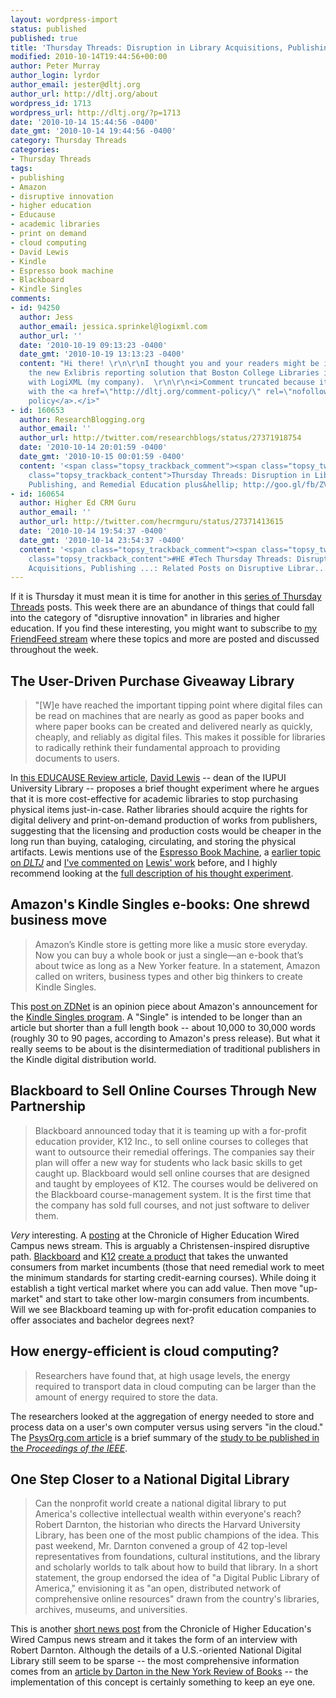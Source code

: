 ```yaml
---
layout: wordpress-import
status: published
published: true
title: 'Thursday Threads: Disruption in Library Acquisitions, Publishing, and Remedial Education plus Checking Assumptions of Cloud Computing and a National Digital Library'
modified: 2010-10-14T19:44:56+00:00
author: Peter Murray
author_login: lyrdor
author_email: jester@dltj.org
author_url: http://dltj.org/about
wordpress_id: 1713
wordpress_url: http://dltj.org/?p=1713
date: '2010-10-14 15:44:56 -0400'
date_gmt: '2010-10-14 19:44:56 -0400'
category: Thursday Threads
categories:
- Thursday Threads
tags:
- publishing
- Amazon
- disruptive innovation
- higher education
- Educause
- academic libraries
- print on demand
- cloud computing
- David Lewis
- Kindle
- Espresso book machine
- Blackboard
- Kindle Singles
comments:
- id: 94250
  author: Jess
  author_email: jessica.sprinkel@logixml.com
  author_url: ''
  date: '2010-10-19 09:13:23 -0400'
  date_gmt: '2010-10-19 13:13:23 -0400'
  content: "Hi there! \r\n\r\nI thought you and your readers might be interested in
    the new Exlibris reporting solution that Boston College Libraries is developing
    with LogiXML (my company).  \r\n\r\n<i>Comment truncated because it is not aligned
    with the <a href=\"http://dltj.org/comment-policy/\" rel=\"nofollow\">DLTJ comment
    policy</a>.</i>"
- id: 160653
  author: ResearchBlogging.org
  author_email: ''
  author_url: http://twitter.com/researchblogs/status/27371918754
  date: '2010-10-14 20:01:59 -0400'
  date_gmt: '2010-10-15 00:01:59 -0400'
  content: '<span class="topsy_trackback_comment"><span class="topsy_twitter_username"><span
    class="topsy_trackback_content">Thursday Threads: Disruption in Library Acquisitions,
    Publishing, and Remedial Education plus&hellip; http://goo.gl/fb/ZVyHc</span></span>'
- id: 160654
  author: Higher Ed CRM Guru
  author_email: ''
  author_url: http://twitter.com/hecrmguru/status/27371413615
  date: '2010-10-14 19:54:37 -0400'
  date_gmt: '2010-10-14 23:54:37 -0400'
  content: '<span class="topsy_trackback_comment"><span class="topsy_twitter_username"><span
    class="topsy_trackback_content">#HE #Tech Thursday Threads: Disruption in Library
    Acquisitions, Publishing ...: Related Posts on Disruptive Librar... http://bit.ly/cYhYYz</span></span>'
---
```

<p>If it is Thursday it must mean it is time for another in this <a href="/category/thursday-threads/">series of Thursday Threads</a> posts.  This week there are an abundance of things that could fall into the category of "disruptive innovation" in libraries and higher education.  If you find these interesting, you might want to subscribe to <a href="http://friendfeed.com/dltj" title="Peter Murray - FriendFeed">my FriendFeed stream</a> where these topics and more are posted and discussed throughout the week.<br />
<!--more--></p>
<h2>The User-Driven Purchase Giveaway Library</h2>
<blockquote><p>"[W]e have reached the important tipping point where digital files can be read on machines that are nearly as good as paper books and where paper books can be created and delivered nearly as quickly, cheaply, and reliably as digital files. This makes it possible for libraries to radically rethink their fundamental approach to providing documents to users.</p></blockquote>
<p>In <a href="http://www.educause.edu/node/213955" title="The User-Driven Purchase Giveaway Library | EDUCAUSE Review">this EDUCAUSE Review article</a>, <a href="http://www-lib.iupui.edu/users/dlewis" title="David Lewis homepage at IUPUI University Library">David Lewis</a> -- dean of the IUPUI University Library -- proposes a brief thought experiment where he argues that it is more cost-effective for academic libraries to stop purchasing physical items just-in-case. Rather libraries should acquire the rights for digital delivery and print-on-demand production of works from publishers, suggesting that the licensing and production costs would be cheaper in the long run than buying, cataloging, circulating, and storing the physical artifacts. Lewis mentions use of the <a href="http://www.ondemandbooks.com/hardware.htm" title="Espresso Book Machine hardware from On Demand Books">Espresso Book Machine</a>, a <a href="/article/espresso-print-on-demand/">earlier topic on <i><acronym title="Disruptive Library Technology Jester">DLTJ</acronym></i></a> and <a href="/search/David+Lewis">I've commented on</a> <a href="https://scholarworks.iupui.edu/advanced-search?num_search_field=3&amp;results_per_page=10&amp;scope=%2F&amp;field1=author&amp;query1=%27Lewis%2C+David+W.%27&amp;conjunction2=AND&amp;field2=ANY&amp;query2=&amp;conjunction3=AND&amp;field3=ANY&amp;query3=&amp;rpp=10&amp;sort_by=2&amp;order=DESC&amp;submit=Go" title="Search for David Lewis on IUPUI's Institutional Repository">Lewis' work</a> before, and I highly recommend looking at the <a href="http://hdl.handle.net/1805/2212" title="Handle Redirect to The User-Driven Purchase Give Away Library: A Thought Experiment">full description of his thought experiment</a>.</p>
<h2>Amazon's Kindle Singles e-books: One shrewd business move</h2>
<blockquote><p>Amazon&rsquo;s Kindle store is getting more like a music store everyday. Now you can buy a whole book or just a single&mdash;an e-book that&rsquo;s about twice as long as a New Yorker feature. In a statement, Amazon called on writers, business types and other big thinkers to create Kindle Singles.</p></blockquote>
<p>This <a href="http://www.zdnet.com/blog/btl/amazons-kindle-singles-e-books-one-shrewd-business-move/40320?tag=nl.e539" title="Amazon's Kindle Singles e-books: One shrewd business move">post on ZDNet</a> is an opinion piece about Amazon's announcement for the <a href="http://phx.corporate-ir.net/phoenix.zhtml?c=176060&p=irol-newsArticle&ID=1481538&highlight" title="Amazon to Launch 'Kindle Singles' -- Compelling Ideas Expressed at Their Natural Length | Amazon press release">Kindle Singles program</a>.  A "Single" is intended to be longer than an article but shorter than a full length book -- about 10,000 to 30,000 words (roughly 30 to 90 pages, according to Amazon's press release).  But what it really seems to be about is the disintermediation of traditional publishers in the Kindle digital distribution world.</p>
<h2>Blackboard to Sell Online Courses Through New Partnership</h2>
<blockquote><p>Blackboard announced today that it is teaming up with a for-profit education provider, K12 Inc., to sell online courses to colleges that want to outsource their remedial offerings. The companies say their plan will offer a new way for students who lack basic skills to get caught up. Blackboard would sell online courses that are designed and taught by employees of K12. The courses would be delivered on the Blackboard course-management system. It is the first time that the company has sold full courses, and not just software to deliver them.</p></blockquote>
<p><em>Very</em> interesting.  A <a href="http://chronicle.com/blogs/wiredcampus/blackboard-to-sell-online-courses-through-new-partnership/27638" title="Blackboard to Sell Online Courses Through New Partnership | The Chronicle of Higher Education Wired Campus">posting</a> at the Chronicle of Higher Education Wired Campus news stream.  This is arguably a Christensen-inspired disruptive path. <a href="http://www.blackboard.com/" title="Blackboard homepage">Blackboard</a> and <a href="http://www.k12.com/" title="K12 homepage">K12</a> <a href="http://www.blackboard.com/Company/Media-Center/Press-Releases.aspx?releaseid=1482105&amp;lang=en-us" title="Blackboard Press Releases">create a product</a> that takes the unwanted consumers from market incumbents (those that need remedial work to meet the minimum standards for starting credit-earning courses).  While doing it establish a tight vertical market where you can add value.  Then move "up-market" and start to take other low-margin consumers from incumbents.  Will we see Blackboard teaming up with for-profit education companies to offer associates and bachelor degrees next?</p>
<h2>How energy-efficient is cloud computing?</h2>
<blockquote><p>Researchers have found that, at high usage levels, the energy required to transport data in cloud computing can be larger than the amount of energy required to store the data.</p></blockquote>
<p>The researchers looked at the aggregation of energy needed to store and process data on a user's own computer versus using servers "in the cloud."  The <a href="http://www.physorg.com/news205737760.html" title="How energy-efficient is cloud computing? | PhysOrg.com">PsysOrg.com article</a> is a brief summary of the <a href="http://dx.doi.org/10.1109/JPROC.2010.2060451" title="Green Cloud Computing: Balancing Energy in Processing, Storage and Transport | Proceedings of the IEEE">study to be published in the <i>Proceedings of the IEEE</i></a>.<span class="Z3988" title="ctx_ver=Z39.88-2004&rft_val_fmt=info%3Aofi%2Ffmt%3Akev%3Amtx%3Ajournal&rft.jtitle=Proceedings+of+the+IEEE&rft_id=info%3Adoi%2F10.1109%2FJPROC.2010.2060451&rfr_id=info%3Asid%2Fresearchblogging.org&rft.atitle=Green+Cloud+Computing%3A+Balancing+Energy+in+Processing%2C+Storage+and+Transport&rft.issn=0018-9219&rft.date=2010&rft.volume=&rft.issue=&rft.spage=&rft.epage=&rft.artnum=http%3A%2F%2Fieeexplore.ieee.org%2Flpdocs%2Fepic03%2Fwrapper.htm%3Farnumber%3D5559320&rft.au=Baliga%2C+J.&rft.au=Ayre%2C+R.&rft.au=Hinton%2C+K.&rft.au=Tucker%2C+R.&rfe_dat=bpr3.included=1;bpr3.tags=Computer+Science"></span></p>
<h2>One Step Closer to a National Digital Library</h2>
<blockquote><p>Can the nonprofit world create a national digital library to put America's collective intellectual wealth within everyone's reach? Robert Darnton, the historian who directs the Harvard University Library, has been one of the most public champions of the idea. This past weekend, Mr. Darnton convened a group of 42 top-level representatives from foundations, cultural institutions, and the library and scholarly worlds to talk about how to build that library. In a short statement, the group endorsed the idea of "a Digital Public Library of America," envisioning it as "an open, distributed network of comprehensive online resources" drawn from the country's libraries, archives, museums, and universities.</p></blockquote>
<p>This is another <a href="http://chronicle.com/blogPost/blogPost-content/27491/" title="One Step Closer to a National Digital Library | The Chronicle of Higher Education Wired Campus">short news post</a> from the Chronicle of Higher Education's Wired Campus news stream and it takes the form of an interview with Robert Darnton.  Although the details of a U.S.-oriented National Digital Library still seem to be sparse -- the most comprehensive information comes from an <a href="http://www.nybooks.com/blogs/nyrblog/2010/oct/04/library-without-walls/" title="A Library Without Walls by Robert Darnton | The New York Review of Books">article by Darton in the New York Review of Books</a> -- the implementation of this concept is certainly something to keep an eye one.</p>
